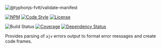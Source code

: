 ![@typhonjs-fvtt/validate-manifest](https://i.imgur.com/c7OdrCN.png)

[![NPM](https://img.shields.io/npm/v/@typhonjs-node-utils/better-ajv-errors.svg?label=npm)](https://www.npmjs.com/package/@typhonjs-node-utils/better-ajv-errors)
[![Code Style](https://img.shields.io/badge/code%20style-allman-yellowgreen.svg?style=flat)](https://en.wikipedia.org/wiki/Indent_style#Allman_style)
[![License](https://img.shields.io/badge/license-MPLv2-yellowgreen.svg?style=flat)](https://github.com/typhonjs-node-utils/better-ajv-errors/blob/main/LICENSE)

![Build Status](https://github.com/typhonjs-node-utils/better-ajv-errors/workflows/CI/CD/badge.svg)
[![Coverage](https://img.shields.io/codecov/c/github/typhonjs-node-utils/better-ajv-errors.svg)](https://codecov.io/github/typhonjs-node-utils/better-ajv-errors)
[![Dependency Status](https://david-dm.org/typhonjs-node-utils/better-ajv-errors.svg)](https://david-dm.org/typhonjs-node-utils/better-ajv-errors)

Provides parsing of `ajv` errors output to format error messages and create code frames.

